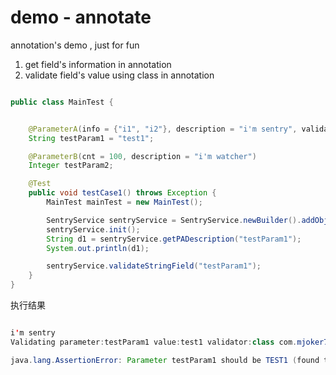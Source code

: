 
# demo - annotate

annotation's demo , just for fun

1. get field's information in annotation
2. validate field's value using class in annotation

```java

public class MainTest {


    @ParameterA(info = {"i1", "i2"}, description = "i'm sentry", validateWith = PositiveInteger.class)
    String testParam1 = "test1";

    @ParameterB(cnt = 100, description = "i'm watcher")
    Integer testParam2;

    @Test
    public void testCase1() throws Exception {
        MainTest mainTest = new MainTest();

        SentryService sentryService = SentryService.newBuilder().addObject(mainTest).build();
        sentryService.init();
        String d1 = sentryService.getPADescription("testParam1");
        System.out.println(d1);

        sentryService.validateStringField("testParam1");
    }
}


```

执行结果

```java

i'm sentry
Validating parameter:testParam1 value:test1 validator:class com.mjoker73.demo.PositiveInteger

java.lang.AssertionError: Parameter testParam1 should be TEST1 (found test1)

```

